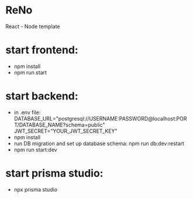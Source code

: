 # ReNo
React - Node template

# start frontend: 
- npm install
- npm run start

# start backend: 
- in .env file: 
DATABASE_URL="postgresql://USERNAME:PASSWORD@localhost:PORT/DATABASE_NAME?schema=public"
JWT_SECRET="YOUR_JWT_SECRET_KEY"
- npm install
- run DB migration and set up database schema: 
npm run db:dev:restart
- npm run start:dev

# start prisma studio: 
- npx prisma studio